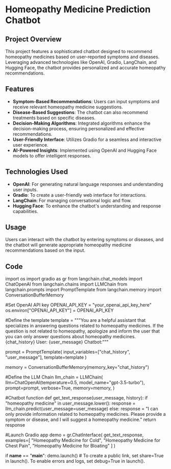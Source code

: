 # Homeopathy Medicine Prediction Chatbot

## Project Overview
This project features a sophisticated chatbot designed to recommend homeopathy medicines based on user-reported symptoms and diseases. Leveraging advanced technologies like OpenAI, Gradio, LangChain, and Hugging Face, the chatbot provides personalized and accurate homeopathy recommendations.

## Features
- **Symptom-Based Recommendations**: Users can input symptoms and receive relevant homeopathy medicine suggestions.
- **Disease-Based Suggestions**: The chatbot can also recommend treatments based on specific diseases.
- **Decision-Making Algorithms**: Integrated algorithms enhance the decision-making process, ensuring personalized and effective recommendations.
- **User-Friendly Interface**: Utilizes Gradio for a seamless and interactive user experience.
- **AI-Powered Insights**: Implemented using OpenAI and Hugging Face models to offer intelligent responses.

## Technologies Used
- **OpenAI**: For generating natural language responses and understanding user inputs.
- **Gradio**: To create a user-friendly web interface for interactions.
- **LangChain**: For managing conversational logic and flow.
- **Hugging Face**: To enhance the chatbot's understanding and response capabilities.

## Usage
Users can interact with the chatbot by entering symptoms or diseases, and the chatbot will generate appropriate homeopathy medicine recommendations based on the input.

## Code
import os
import gradio as gr
from langchain.chat_models import ChatOpenAI
from langchain.chains import LLMChain
from langchain.prompts import PromptTemplate
from langchain.memory import ConversationBufferMemory

#Set OpenAI API key
OPENAI_API_KEY = "your_openai_api_key_here"
os.environ["OPENAI_API_KEY"] = OPENAI_API_KEY

#Define the template
template = """You are a helpful assistant that specializes in answering questions related to homeopathy medicines.
If the question is not related to homeopathy, apologize and inform the user that you can only answer questions about homeopathy medicines.
{chat_history}
User: {user_message}
Chatbot:"""

prompt = PromptTemplate(
    input_variables=["chat_history", "user_message"], template=template
)

memory = ConversationBufferMemory(memory_key="chat_history")

#Define the LLM Chain
llm_chain = LLMChain(
    llm=ChatOpenAI(temperature=0.5, model_name="gpt-3.5-turbo"),
    prompt=prompt,
    verbose=True,
    memory=memory,
)

#Chatbot function
def get_text_response(user_message, history):
    if "homeopathy medicine" in user_message.lower():
        response = llm_chain.predict(user_message=user_message)
    else:
        response = "I can only provide information related to homeopathy medicines. Please provide a symptom or disease, and I will suggest a homeopathy medicine."
    return response

#Launch Gradio app
demo = gr.ChatInterface(
    get_text_response, examples=[
        "Homeopathy Medicine for Cold",
        "Homeopathy Medicine for Chest Pain",
        "Homeopathy Medicine for Bloating"
    ]
)

if __name__ == "__main__":
    demo.launch()  # To create a public link, set share=True in launch(). To enable errors and logs, set debug=True in launch().
